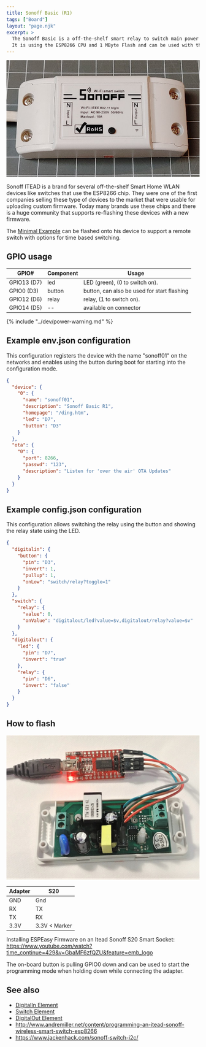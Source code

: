 ```yaml
---
title: Sonoff Basic (R1)
tags: ["Board"]
layout: "page.njk"
excerpt: >
  The Sonoff Basic is a off-the-shelf smart relay to switch main power consumers.
  It is using the ESP8266 CPU and 1 MByte Flash and can be used with the Minimal Example.
---
```


![Sonoff Basic](/boards/sonoffbasic.jpg "w200")

Sonoff ITEAD is a brand for several off-the-shelf Smart Home WLAN devices like switches that use the ESP8266 chip.
They were one of the first companies selling these type of devices to the market that were usable for uploading custom firmware.
Today many brands use these chips and there is a huge community that supports re-flashing these devices with a new firmware.

The [Minimal Example](/examples/minimal.md) can be flashed onto his device to support a remote switch
with options for time based switching.

## GPIO usage

| GPIO#       | Component | Usage                                       |
| ----------- | --------- | ------------------------------------------- |
| GPIO13 (D7) | led       | LED (green), (0 to switch on).              |
| GPIO0 (D3)  | button    | button, can also be used for start flashing |
| GPIO12 (D6) | relay     | relay, (1 to switch on).                    |
| GPIO14 (D5) | --        | available on connector                      |

{% include "../dev/power-warning.md" %}


## Example env.json configuration

This configuration registers the device with the name "sonoff01" on the networks and enables using the button during boot for starting into the configuration mode.

``` json
{
  "device": {
    "0": {
      "name": "sonoff01",
      "description": "Sonoff Basic R1",
      "homepage": "/ding.htm",
      "led": "D7",
      "button": "D3"
    }
  },
  "ota": {
    "0": {
      "port": 8266,
      "passwd": "123",
      "description": "Listen for 'over the air' OTA Updates"
    }
  }
}
```

## Example config.json configuration

This configuration allows switching the relay using the button and showing the relay state using the LED.

``` json
{
  "digitalin": {
    "button": {
      "pin": "D3",
      "invert": 1,
      "pullup": 1,
      "onLow": "switch/relay?toggle=1"
    }
  },
  "switch": {
    "relay": {
      "value": 0,
      "onValue": "digitalout/led?value=$v,digitalout/relay?value=$v"
    }
  },
  "digitalout": {
    "led": {
      "pin": "D7",
      "invert": "true"
    },
    "relay": {
      "pin": "D6",
      "invert": "false"
    }
  }
}
```

## How to flash

![Sonoff Basic Flash](/boards/sonoffflash.jpg "w200")

| Adapter | S20           |
| ------- | ------------- |
| GND     | Gnd           |
| RX      | TX            |
| TX      | RX            |
| 3.3V    | 3.3V < Marker |

Installing ESPEasy Firmware on an Itead Sonoff S20 Smart Socket: <https://www.youtube.com/watch?time_continue=429&v=GbaMF6zfQZU&feature=emb_logo>

The on-board button is pulling GPIO0 down and can be used to start the programming mode when holding down while connecting the adapter.


## See also

* [DigitalIn Element](/elements/digitalin.md)
* [Switch Element](/elements/switch.md)
* [DigitalOut Element](/elements/digitalout.md)
* <http://www.andremiller.net/content/programming-an-itead-sonoff-wireless-smart-switch-esp8266>
* <https://www.jackenhack.com/sonoff-switch-i2c/>


